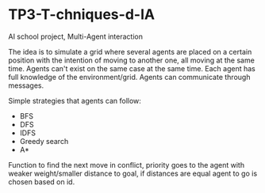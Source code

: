 # TP3-T-chniques-d-IA
AI school project, Multi-Agent interaction

The idea is to simulate a grid where several agents are placed on a certain position with the intention of moving to another one, all moving at the same time.
Agents can't exist on the same case at the same time.
Each agent has full knowledge of the environment/grid.
Agents can communicate through messages.

Simple strategies that agents can follow:
- BFS
- DFS
- IDFS
- Greedy search
- A*

Function to find the next move
in conflict, priority goes to the agent with weaker weight/smaller distance to goal, if distances are equal agent to go is chosen based on id.
